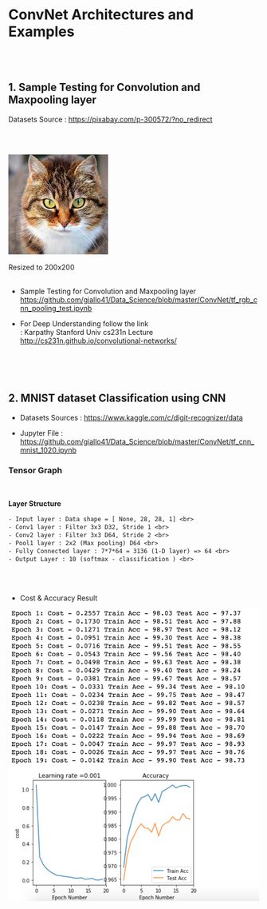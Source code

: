 ConvNet Architectures and Examples 
============
<br><br>
## 1. Sample Testing for Convolution and Maxpooling layer

Datasets Source : https://pixabay.com/p-300572/?no_redirect 



<br>
<br>

![sample image](./image/cat02.png) 

Resized to 200x200 <br>
<br>
* Sample Testing for Convolution and Maxpooling layer <br>
https://github.com/giallo41/Data_Science/blob/master/ConvNet/tf_rgb_cnn_pooling_test.ipynb

* For Deep Understanding follow the link <br>
: Karpathy Stanford Univ cs231n Lecture <br>
http://cs231n.github.io/convolutional-networks/

<br><br><br>
## 2. MNIST dataset Classification using CNN

* Datasets Sources : https://www.kaggle.com/c/digit-recognizer/data



* Jupyter File : https://github.com/giallo41/Data_Science/blob/master/ConvNet/tf_cnn_mnist_1020.ipynb

### Tensor Graph <br>
<Br>

<b>Layer Structure</b> <br>
```
- Input layer : Data shape = [ None, 28, 28, 1] <br>
- Conv1 layer : Filter 3x3 D32, Stride 1 <br>
- Conv2 layer : Filter 3x3 D64, Stride 2 <br>
- Pool1 layer : 2x2 (Max pooling) D64 <br>
- Fully Connected layer : 7*7*64 = 3136 (1-D layer) => 64 <br>
- Output Layer : 10 (softmax - classification ) <br> 
```
<br><br>

* Cost & Accuracy Result 

![sample image](./image/cnn_mnist_cost.png) 

<br>
<br>
<br>

